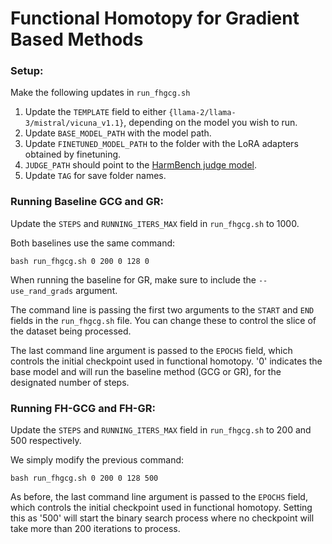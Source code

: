 # Functional Homotopy for Gradient Based Methods

### Setup:
Make the following updates in `run_fhgcg.sh`
1. Update the `TEMPLATE` field to either `{llama-2/llama-3/mistral/vicuna_v1.1}`, depending on the model you wish to run.
2. Update `BASE_MODEL_PATH` with the model path.
3. Update `FINETUNED_MODEL_PATH` to the folder with the LoRA adapters obtained by finetuning.
4. `JUDGE_PATH` should point to the [HarmBench judge model](https://huggingface.co/cais/HarmBench-Llama-2-13b-cls).
5. Update `TAG` for save folder names.

### Running Baseline GCG and GR:
Update the `STEPS` and `RUNNING_ITERS_MAX` field in `run_fhgcg.sh` to 1000.

Both baselines use the same command:
```
bash run_fhgcg.sh 0 200 0 128 0
```
When running the baseline for GR, make sure to include the `--use_rand_grads` argument.

The command line is passing the first two arguments to the `START` and `END` fields in the `run_fhgcg.sh` file. You can change these to control the slice of the dataset being processed.

The last command line argument is passed to the `EPOCHS` field, which controls the initial checkpoint used in functional homotopy. '0' indicates the base model and will run the baseline method (GCG or GR), for the designated number of steps.


### Running FH-GCG and FH-GR:
Update the `STEPS` and `RUNNING_ITERS_MAX` field in `run_fhgcg.sh` to 200 and 500 respectively.

We simply modify the previous command:
```
bash run_fhgcg.sh 0 200 0 128 500
```

As before, the last command line argument is passed to the `EPOCHS` field, which controls the initial checkpoint used in functional homotopy. Setting this as '500' will start the binary search process where no checkpoint will take more than 200 iterations to process.
